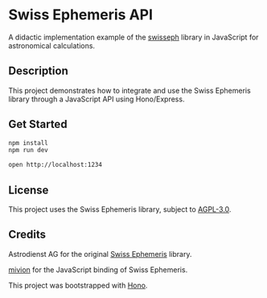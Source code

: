 # Swiss Ephemeris API

A didactic implementation example of the [swisseph](https://github.com/mivion/swisseph) library in JavaScript for astronomical calculations.

## Description

This project demonstrates how to integrate and use the Swiss Ephemeris library through a JavaScript API using Hono/Express.

## Get Started

```bash
npm install
npm run dev
```

```bash
open http://localhost:1234
```

## License

This project uses the Swiss Ephemeris library, subject to [AGPL-3.0](LICENSE).

## Credits

Astrodienst AG for the original [Swiss Ephemeris](https://github.com/aloistr/swisseph) library.

[mivion](https://github.com/mivion) for the JavaScript binding of Swiss Ephemeris.

This project was bootstrapped with [Hono](https://hono.dev/docs/getting-started/nodejs).
